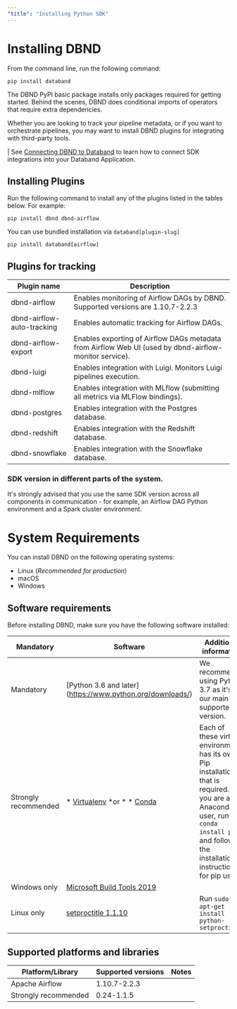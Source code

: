 ```yaml
---
"title": "Installing Python SDK"
---
```

# Installing DBND

From the command line, run the following command:
```shell
pip install databand
```

The DBND PyPI basic package installs only packages required for getting started. Behind the scenes, DBND does conditional imports of operators that require extra dependencies.

Whether you are looking to track your pipeline metadata, or if you want to orchestrate pipelines, you may want to install DBND plugins for integrating with third-party tools.

| See [Connecting DBND to Databand](doc:access-token) to learn how to connect SDK integrations into your Databand Application.


## Installing Plugins

Run the following command to install any of the plugins listed in the tables below. For example:
```shell
pip install dbnd dbnd-airflow
```

You can use bundled installation via `databand[plugin-slug]`
```shell
pip install databand[airflow]
```

## Plugins for tracking

| Plugin name                | Description                                                                                            |
|----------------------------|--------------------------------------------------------------------------------------------------------|
| dbnd-airflow               | Enables monitoring of Airflow DAGs by DBND. Supported versions are 1.10.7-2.2.3                        |
| dbnd-airflow-auto-tracking | Enables automatic tracking for Airflow DAGs.                                                           |
| dbnd-airflow-export        | Enables exporting of Airflow DAGs metadata from Airflow Web UI (used by dbnd-airflow-monitor service). |
| dbnd-luigi                 | Enables integration with Luigi. Monitors Luigi pipelines execution.                                    |
| dbnd-mlflow                | Enables integration with MLflow (submitting all metrics via MLFlow bindings).                          |
| dbnd-postgres              | Enables integration with the Postgres database.                                                        |
| dbnd-redshift              | Enables integration with the Redshift database.                                                        |
| dbnd-snowflake             | Enables integration with the Snowflake database.                                                       |


### SDK version in different parts of the system.
It's strongly advised that you use the same SDK version across all components in communication - for example, an Airflow DAG Python environment and a Spark cluster environment.


# System Requirements
You can install DBND on the following operating systems:
  * Linux (*Recommended for production*)
  * macOS
  * Windows

## Software requirements
Before installing DBND, make sure you have the following software installed:

| Mandatory            | Software                                                                                                       | Additional information                                                                                                                                                                             |
|----------------------|----------------------------------------------------------------------------------------------------------------|----------------------------------------------------------------------------------------------------------------------------------------------------------------------------------------------------|
| Mandatory            | [Python 3.6 and later] (https://www.python.org/downloads/)                                                     | We recommend using Python 3.7 as it's our main supported version.                                                                                                                                  |
| Strongly recommended | * [Virtualenv](https://virtualenv.pypa.io/en/latest/) *or *   * [Conda](https://docs.conda.io/en/latest/)      | Each of these virtual environments has its own Pip installation that is required.  If you are an Anaconda user, run  `conda install pip`,  and follow the installation instructions for pip users. |
| Windows only         | [Microsoft Build Tools 2019](https://visualstudio.microsoft.com/downloads/#build-tools-for-visual-studio-2019) |                                                                                                                                                                                                    |
| Linux only           | [setproctitle 1.1.10](https://pypi.org/project/setproctitle/)                                                  | Run `sudo apt-get install python-setproctitle`                                                                                                                                                     |


## Supported platforms and libraries

| Platform/Library     | Supported versions | Notes |
|----------------------|--------------------|-------|
| Apache Airflow       | 1.10.7-2.2.3       |       |
| Strongly recommended | 0.24-1.1.5         |       |
